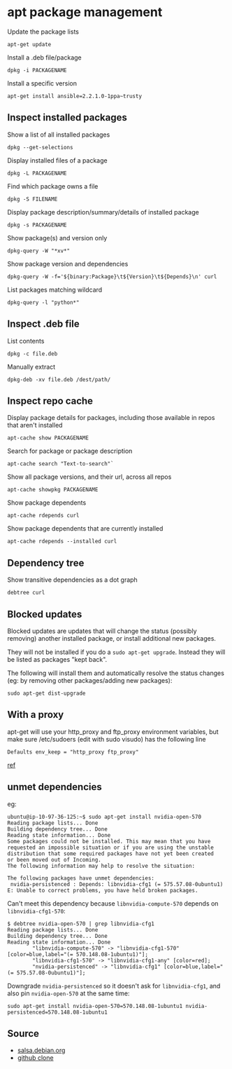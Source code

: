 # apt package management

Update the package lists

```
apt-get update
```

Install a .deb file/package

```
dpkg -i PACKAGENAME
```

Install a specific version

```
apt-get install ansible=2.2.1.0-1ppa~trusty
```

## Inspect installed packages

Show a list of all installed packages

```
dpkg --get-selections
```

Display installed files of a package

```
dpkg -L PACKAGENAME
```

Find which package owns a file

```
dpkg -S FILENAME
```

Display package description/summary/details of installed package

```
dpkg -s PACKAGENAME
```

Show package(s) and version only

```
dpkg-query -W "*xv*"
```

Show package version and dependencies

```
dpkg-query -W -f='${binary:Package}\t${Version}\t${Depends}\n' curl
```

List packages matching wildcard

```
dpkg-query -l "python*"
```

## Inspect .deb file

List contents

```
dpkg -c file.deb
```

Manually extract

```
dpkg-deb -xv file.deb /dest/path/
```

## Inspect repo cache

Display package details for packages, including those available in repos that aren't installed

```
apt-cache show PACKAGENAME
```

Search for package or package description

```
apt-cache search "Text-to-search"`
```

Show all package versions, and their url, across all repos

```
apt-cache showpkg PACKAGENAME
```

Show package dependents

```
apt-cache rdepends curl
```

Show package dependents that are currently installed

```
apt-cache rdepends --installed curl
```

## Dependency tree

Show transitive dependencies as a dot graph

```
debtree curl
```

## Blocked updates

Blocked updates are updates that will change the status (possibly removing) another installed package, or install additional new packages.

They will not be installed if you do a `sudo apt-get upgrade`. Instead they will be listed as packages "kept back".

The following will install them and automatically resolve the status changes (eg: by removing other packages/adding new packages):

```
sudo apt-get dist-upgrade
```

## With a proxy

apt-get will use your http_proxy and ftp_proxy environment variables, but make sure /etc/sudoers (edit with sudo visudo) has the following line

```
Defaults env_keep = "http_proxy ftp_proxy"
```

[ref](http://askubuntu.com/questions/7470/how-to-run-sudo-apt-get-update-through-proxy-in-commandline)

## unmet dependencies

eg:

```
ubuntu@ip-10-97-36-125:~$ sudo apt-get install nvidia-open-570
Reading package lists... Done
Building dependency tree... Done
Reading state information... Done
Some packages could not be installed. This may mean that you have
requested an impossible situation or if you are using the unstable
distribution that some required packages have not yet been created
or been moved out of Incoming.
The following information may help to resolve the situation:

The following packages have unmet dependencies:
 nvidia-persistenced : Depends: libnvidia-cfg1 (= 575.57.08-0ubuntu1)
E: Unable to correct problems, you have held broken packages.
```

Can't meet this dependency because `libnvidia-compute-570` depends on `libnvidia-cfg1-570`:

```
$ debtree nvidia-open-570 | grep libnvidia-cfg1
Reading package lists... Done
Building dependency tree... Done
Reading state information... Done
        "libnvidia-compute-570" -> "libnvidia-cfg1-570" [color=blue,label="(= 570.148.08-1ubuntu1)"];
        "libnvidia-cfg1-570" -> "libnvidia-cfg1-any" [color=red];
        "nvidia-persistenced" -> "libnvidia-cfg1" [color=blue,label="(= 575.57.08-0ubuntu1)"];
```

Downgrade `nvidia-persistenced` so it doesn't ask for `libnvidia-cfg1`, and also pin `nvidia-open-570` at the same time:

```
sudo apt-get install nvidia-open-570=570.148.08-1ubuntu1 nvidia-persistenced=570.148.08-1ubuntu1
```

## Source

- [salsa.debian.org](https://salsa.debian.org/apt-team/apt)
- [github clone](https://github.com/live-clones/apt)
